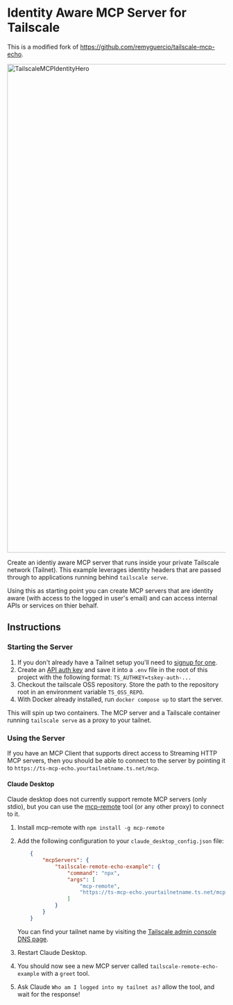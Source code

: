 # Identity Aware MCP Server for Tailscale

This is a modified fork of https://github.com/remyguercio/tailscale-mcp-echo.

<img width="1125" alt="TailscaleMCPIdentityHero" src="https://github.com/user-attachments/assets/1e05e3a6-019d-4e16-b591-3691bcee16e6" />

Create an identiy aware MCP server that runs inside your private Tailscale network (Tailnet). This example leverages identity headers that are passed through to applications running behind `tailscale serve`.

Using this as starting point you can create MCP servers that are identity aware (with access to the logged in user's email) and can access internal APIs or services on thier behalf.

## Instructions

### Starting the Server

1. If you don't already have a Tailnet setup you'll need to [signup for one](https://tailscale.com).
2. Create an [API auth key](https://login.tailscale.com/admin/settings/keys) and save it into a `.env` file in the root of this project with the following format: `TS_AUTHKEY=tskey-auth-...`
3. Checkout the tailscale OSS repository. Store the path to the repository root in an environment variable `TS_OSS_REPO`.
4. With Docker already installed, run `docker compose up` to start the server.

This will spin up two containers. The MCP server and a Tailscale container running `tailscale serve` as a proxy to your tailnet.

### Using the Server

If you have an MCP Client that supports direct access to Streaming HTTP MCP servers, then you should be able to connect to the server by pointing it to `https://ts-mcp-echo.yourtailnetname.ts.net/mcp`.

#### Claude Desktop

Claude desktop does not currently support remote MCP servers (only stdio), but you can use the [mcp-remote](https://github.com/geelen/mcp-remote) tool (or any other proxy) to connect to it.

1. Install mcp-remote with `npm install -g mcp-remote`
2. Add the following configuration to your `claude_desktop_config.json` file:

    ```json
        {
            "mcpServers": {
                "tailscale-remote-echo-example": {
                    "command": "npx",
                    "args": [
                        "mcp-remote",
                        "https://ts-mcp-echo.yourtailnetname.ts.net/mcp"
                    ]
                }
            }
        }
    ```

   You can find your tailnet name by visiting the [Tailscale admin console DNS page](https://login.tailscale.com/admin/dns).
3. Restart Claude Desktop.
4. You should now see a new MCP server called `tailscale-remote-echo-example` with a `greet` tool.
5. Ask Claude `Who am I logged into my tailnet as?` allow the tool, and wait for the response!
